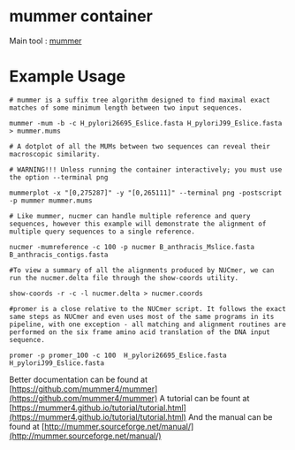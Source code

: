 # mummer  container
Main tool : [mummer](https://github.com/mummer4/mummer)
# Example Usage
```{bash}
# mummer is a suffix tree algorithm designed to find maximal exact matches of some minimum length between two input sequences.

mummer -mum -b -c H_pylori26695_Eslice.fasta H_pyloriJ99_Eslice.fasta > mummer.mums

# A dotplot of all the MUMs between two sequences can reveal their macroscopic similarity.

# WARNING!!! Unless running the container interactively; you must use the option --terminal png

mummerplot -x "[0,275287]" -y "[0,265111]" --terminal png -postscript -p mummer mummer.mums

# Like mummer, nucmer can handle multiple reference and query sequences, however this example will demonstrate the alignment of multiple query sequences to a single reference.

nucmer -mumreference -c 100 -p nucmer B_anthracis_Mslice.fasta B_anthracis_contigs.fasta

#To view a summary of all the alignments produced by NUCmer, we can run the nucmer.delta file through the show-coords utility.

show-coords -r -c -l nucmer.delta > nucmer.coords

#promer is a close relative to the NUCmer script. It follows the exact same steps as NUCmer and even uses most of the same programs in its pipeline, with one exception - all matching and alignment routines are performed on the six frame amino acid translation of the DNA input sequence.

promer -p promer_100 -c 100  H_pylori26695_Eslice.fasta H_pyloriJ99_Eslice.fasta
```
Better documentation can be found at [https://github.com/mummer4/mummer](https://github.com/mummer4/mummer)
A tutorial can be fount at [https://mummer4.github.io/tutorial/tutorial.html](https://mummer4.github.io/tutorial/tutorial.html)
And the manual can be found at [http://mummer.sourceforge.net/manual/](http://mummer.sourceforge.net/manual/)
